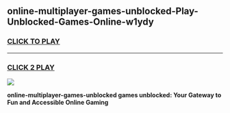 
## online-multiplayer-games-unblocked-Play-Unblocked-Games-Online-w1ydy
<h3>
<a href="https://premium76.site?title=online-multiplayer-games-unblocked&ref=25A">CLICK TO PLAY</a></h3>
<hr>

<h3>
<a href="https://premium76.site?title=online-multiplayer-games-unblocked&ref=25A">CLICK 2 PLAY</a>
  
</h3>

<a href="https://premium76.site?title=online-multiplayer-games-unblocked&ref=25A"><img src="https://clearcache.store/games.png"></a>


**online-multiplayer-games-unblocked games unblocked: Your Gateway to Fun and Accessible Online Gaming**
